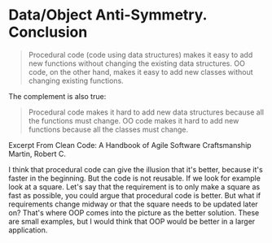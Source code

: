 # Data/Object Anti-Symmetry. Conclusion


> Procedural code (code using data structures) makes it easy to add new functions without changing the existing data structures. OO code, on the other hand, makes it easy to add new classes without changing existing functions.

The complement is also true:

> Procedural code makes it hard to add new data structures because all the functions must change. OO code makes it hard to add new functions because all the classes must change.


Excerpt From
Clean Code: A Handbook of Agile Software Craftsmanship
Martin, Robert C.

I think that procedural code can give the illusion that it's better, because it's faster in the beginning. But the code is not reusable. If we look for example look at a square. Let's say that the requirement is to only make a square as fast as possible, you could argue that procedural code is better. But what if requirements change midway or that the square needs to be updated later on? That's where OOP comes into the picture as the better solution. These are small examples, but I would think that OOP would be better in a larger application.